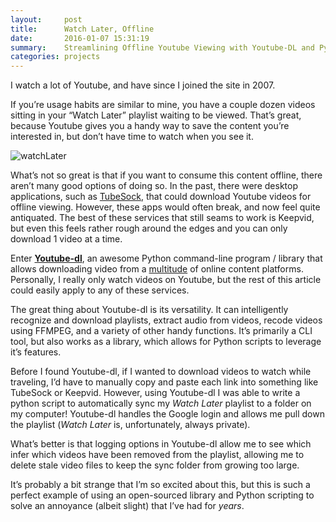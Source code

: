 ```yaml
---
layout:     post
title:      Watch Later, Offline
date:       2016-01-07 15:31:19
summary:    Streamlining Offline Youtube Viewing with Youtube-DL and Python
categories: projects
---
```


I watch a lot of Youtube, and have since I joined the site in 2007.

If you’re usage habits are similar to mine, you have a couple dozen videos sitting in your “Watch Later” playlist waiting to be viewed. That’s great, because Youtube gives you a handy way to save the content you’re interested in, but don’t have time to watch when you see it.

![watchLater](https://cdn-images-1.medium.com/max/1600/1*jbci0mqf9Ui1FwDBUmAwPw.png)

What’s not so great is that if you want to consume this content offline, there aren’t many good options of doing so. In the past, there were desktop applications, such as [TubeSock](http://stinkbot.com/), that could download Youtube videos for offline viewing. However, these apps would often break, and now feel quite antiquated. The best of these services that still seams to work is Keepvid, but even this feels rather rough around the edges and you can only download 1 video at a time.

Enter **[Youtube-dl](https://github.com/rg3/youtube-dl/)**, an awesome Python command-line program / library that allows downloading video from a [multitude](https://github.com/rg3/youtube-dl/blob/master/docs/supportedsites.md) of online content platforms. Personally, I really only watch videos on Youtube, but the rest of this article could easily apply to any of these services.

The great thing about Youtube-dl is its versatility. It can intelligently recognize and download playlists, extract audio from videos, recode videos using FFMPEG, and a variety of other handy functions. It’s primarily a CLI tool, but also works as a library, which allows for Python scripts to leverage it’s features.

Before I found Youtube-dl, if I wanted to download videos to watch while traveling, I’d have to manually copy and paste each link into something like TubeSock or Keepvid. However, using Youtube-dl I was able to write a python script to automatically sync my *Watch Later* playlist to a folder on my computer! Youtube-dl handles the Google login and allows me pull down the playlist (*Watch Later* is, unfortunately, always private).

What’s better is that logging options in Youtube-dl allow me to see which infer which videos have been removed from the playlist, allowing me to delete stale video files to keep the sync folder from growing too large.

It’s probably a bit strange that I’m so excited about this, but this is such a perfect example of using an open-sourced library and Python scripting to solve an annoyance (albeit slight) that I’ve had for *years*.